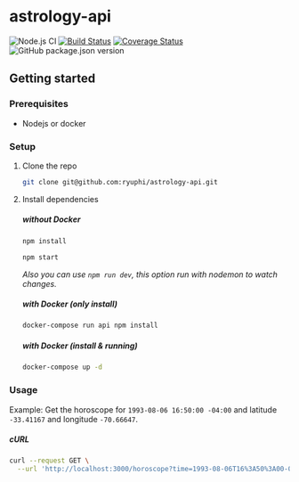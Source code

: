 # astrology-api

 ![Node.js CI](https://github.com/ryuphi/astrology-api/workflows/Node.js%20CI/badge.svg?branch=master) [![Build Status](https://travis-ci.com/ryuphi/astrology-api.svg?branch=master)](https://travis-ci.com/ryuphi/astrology-api) [![Coverage Status](https://coveralls.io/repos/github/ryuphi/astrology-api/badge.svg)](https://coveralls.io/github/ryuphi/astrology-api) ![GitHub package.json version](https://img.shields.io/github/package-json/v/ryuphi/astrology-api?style=plastic)

<!-- Una api rest astrologica 🤷‍♂️ utilizando [swisseph](https://github.com/mivion/swisseph), un package que hace un binding entre nodejs y [Swiss ephemeris](https://www.astro.com/swisseph/swephinfo_e.htm). -->

## Getting started

### Prerequisites

* Nodejs or docker
  
### Setup

1. Clone the repo

    ```bash
    git clone git@github.com:ryuphi/astrology-api.git
    ```

2. Install dependencies

    ##### without Docker

    ```bash
    npm install 
    ```

    ```bash
    npm start
    ```

    *Also you can use `npm run dev`, this option run with nodemon to watch changes.*

    ##### with Docker (only install)
    
    ```bash
    docker-compose run api npm install
    ```

    ##### with Docker (install & running)
    
    ```bash
    docker-compose up -d
    ```

### Usage

Example: Get the horoscope for `1993-08-06 16:50:00 -04:00` and latitude `-33.41167` and longitude `-70.66647`.

##### cURL

```bash
curl --request GET \
  --url 'http://localhost:3000/horoscope?time=1993-08-06T16%3A50%3A00-04%3A00&latitude=-33.41167&longitude=-70.66647'
```